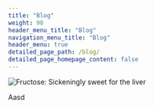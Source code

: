 ```yaml
---
title: "Blog"
weight: 98
header_menu_title: "Blog"
navigation_menu_title: "Blog"
header_menu: true
detailed_page_path: /blog/
detailed_page_homepage_content: false
---
```


![Fructose: Sickeningly sweet for the liver](../images/board-bunch-cooking-food-349609.jpg)

Aasd